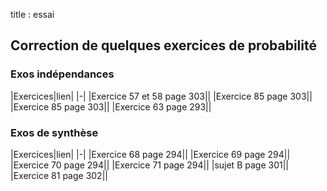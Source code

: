 title : essai

## Correction de quelques exercices de probabilité

### Exos indépendances

|Exercices|lien|
|-|
|Exercice 57 et 58 page 303||
|Exercice 85 page 303||
|Exercice 85 page 303||
|Exercice 63 page 293||


### Exos de synthèse


|Exercices|lien|
|-|
|Exercice 68 page 294||
|Exercice 69 page 294||
|Exercice 70 page 294||
|Exercice 71 page 294||
|sujet B page 301||
|Exercice 81 page 302||
